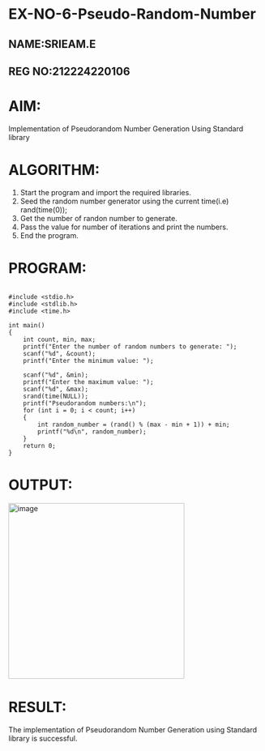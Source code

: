 # EX-NO-6-Pseudo-Random-Number

## NAME:SRIEAM.E
## REG NO:212224220106


# AIM: 

Implementation of Pseudorandom Number Generation Using Standard library


# ALGORITHM:

1) Start the program and import the required libraries.
2) Seed the random number generator using the current time(i.e)
rand(time(0));
3) Get the number of randon number to generate.
4) Pass the value for number of iterations and print the numbers.
5) End the program.


# PROGRAM:
```

#include <stdio.h>
#include <stdlib.h>
#include <time.h>

int main() 
{
    int count, min, max;
    printf("Enter the number of random numbers to generate: ");
    scanf("%d", &count);
    printf("Enter the minimum value: ");
    
    scanf("%d", &min);
    printf("Enter the maximum value: ");
    scanf("%d", &max);
    srand(time(NULL));
    printf("Pseudorandom numbers:\n");   
    for (int i = 0; i < count; i++) 
    {
        int random_number = (rand() % (max - min + 1)) + min;
        printf("%d\n", random_number);
    }
    return 0;
}
```


# OUTPUT:

<img width="347" alt="image" src="https://github.com/user-attachments/assets/3d4a60e8-056e-42e1-9639-659e37f1ac81">


# RESULT:
The implementation of Pseudorandom Number Generation using Standard library is successful.
